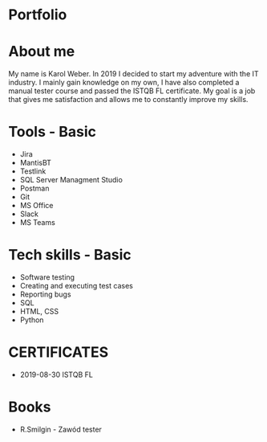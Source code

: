 # Portfolio
# About me
  My name is Karol Weber. In 2019 I decided to
start my adventure with the IT industry. I mainly gain
knowledge on my own, I have also completed a manual
tester course and passed the ISTQB FL certificate. My
goal is a job that gives me satisfaction and allows me to
constantly improve my skills.

# Tools - Basic
 - Jira
 - MantisBT
 - Testlink
 - SQL Server Managment Studio
 - Postman
 - Git
 - MS Office
 - Slack
 - MS Teams

# Tech skills - Basic
 - Software testing
 - Creating and executing test cases
 - Reporting bugs
 - SQL
 - HTML, CSS
 - Python

# CERTIFICATES
 - 2019-08-30 ISTQB FL

# Books
 - R.Smilgin - Zawód tester
  
